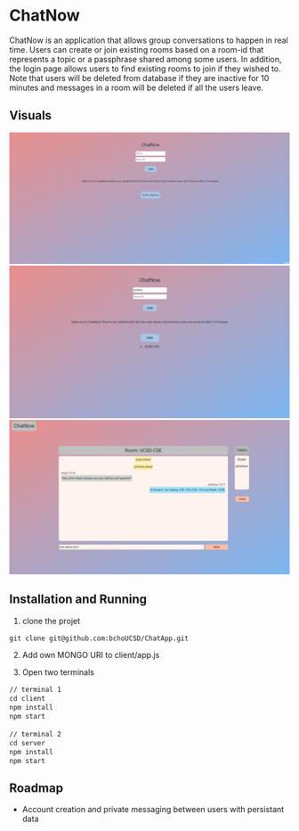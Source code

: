 # ChatNow

ChatNow is an application that allows group conversations to happen in real time. Users can create or join existing rooms based on a room-id that represents a topic or a passphrase shared among some users. In addition, the login page allows users to find existing rooms to join if they wished to. Note that users will be deleted from database if they are inactive for 10 minutes and messages in a room will be deleted if all the users leave.

## Visuals
![demo](images/ChatDemo.gif)
![LoginPic](images/login.png)
![chatPic](images/chat.png)


## Installation and Running

1. clone the projet
```
git clone git@github.com:bchoUCSD/ChatApp.git
```
2. Add own MONGO URI to client/app.js

3. Open two terminals 
```
// terminal 1
cd client
npm install
npm start

// terminal 2
cd server
npm install
npm start
```

## Roadmap
- Account creation and private messaging between users with persistant data
